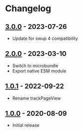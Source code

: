 # Changelog

<!-- ## [Unreleased] -->

## [3.0.0] - 2023-07-26

- Update for swup 4 compatibility

## [2.0.0] - 2023-03-10

- Switch to microbundle
- Export native ESM module

## [1.0.1] - 2022-09-22

- Rename trackPageView

## [1.0.0] - 2020-08-09

- Initial release

[Unreleased]: https://github.com/swup/matomo-plugin/compare/3.0.0...HEAD

[3.0.0]: https://github.com/swup/matomo-plugin/releases/tag/3.0.0
[2.0.0]: https://github.com/swup/matomo-plugin/releases/tag/2.0.0
[1.0.1]: https://github.com/swup/matomo-plugin/releases/tag/1.0.1
[1.0.0]: https://github.com/swup/matomo-plugin/releases/tag/1.0.0
